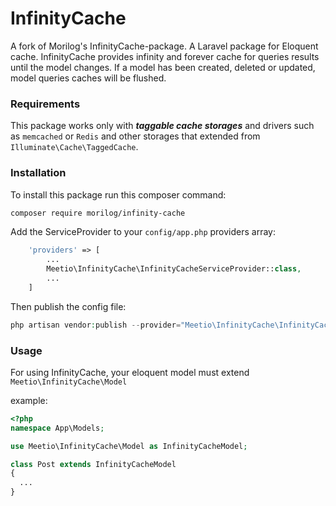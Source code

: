# InfinityCache
A fork of Morilog's InfinityCache-package. A Laravel package for Eloquent cache. InfinityCache provides infinity and forever cache for queries results until the model changes. If a model has been created, deleted or updated, model queries caches will be flushed.

### Requirements
This package works only with ***taggable cache storages*** and drivers such as `memcached` or `Redis` and other storages that extended from `Illuminate\Cache\TaggedCache`.

### Installation
To install this package run this composer command:
~~~ bash
composer require morilog/infinity-cache
~~~

Add the ServiceProvider to your `config/app.php` providers array:
~~~ php
    'providers' => [
        ...
        Meetio\InfinityCache\InfinityCacheServiceProvider::class,
        ...
    ]
~~~

Then publish the config file:
~~~ php
php artisan vendor:publish --provider="Meetio\InfinityCache\InfinityCacheServiceProvider" --tag="config"
~~~

### Usage
For using InfinityCache, your eloquent model must extend `Meetio\InfinityCache\Model` 

example:
~~~ php
<?php
namespace App\Models;

use Meetio\InfinityCache\Model as InfinityCacheModel;

class Post extends InfinityCacheModel
{
  ...
}
~~~
